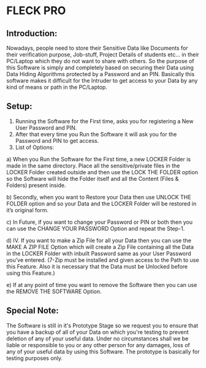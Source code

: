 # FLECK PRO

## Introduction:
Nowadays, people need to store their Sensitive Data like Documents for their verification purpose, Job-stuff, Project Details of students etc... in their PC/Laptop which they do not want to share with others. So the purpose of this Software is simply and completely based on securing their Data using Data Hiding Algorithms protected by a Password and an PIN. Basically this software makes it difficult for the Intruder to get access to your Data by any kind of means or path in the PC/Laptop.

## Setup:
1. Running the Software for the First time, asks you for registering a New User Password and PIN.
2. After that every time you Run the Software it will ask you for the Password and PIN to get access.
3. List of Options:

a) When you Run the Software for the First time, a new LOCKER Folder is made in the same directory. Place all the sensitive/private files in the LOCKER Folder created outside and then use the LOCK THE FOLDER option so the Software will hide the Folder itself and all the Content (Files & Folders) present inside.

b) Secondly, when you want to Restore your Data then use UNLOCK THE FOLDER option and so your Data and the LOCKER Folder will be restored in it’s original form.

c) In Future, if you want to change your Password or PIN or both then you can use the CHANGE YOUR PASSWORD Option and repeat the Step-1.

d) IV.	If you want to make a Zip File for all your Data then you can use the MAKE A ZIP FILE Option which will create a Zip File containing all the Data in the LOCKER Folder with inbuilt Password same as your User Password you’ve entered.
(7-Zip must be installed and given access to the Path to use this Feature. Also it is necessary that the Data must be Unlocked before using this Feature.) 

e) If at any point of time you want to remove the Software then you can use the REMOVE THE SOFTWARE Option.

## Special Note:
The Software is still in it's Prototype Stage so we request you to ensure that you have a backup of all of your Data on which you're testing to prevent deletion of any of your useful data. Under no circumstances shall we be liable or responsible to you or any other person for any damages, loss of any of your useful data by using this Software. The prototype is basically for testing purposes only.